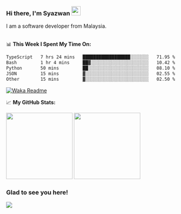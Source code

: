 ### Hi there, I'm Syazwan <img src="https://media.giphy.com/media/hvRJCLFzcasrR4ia7z/giphy.gif" width="25px">
I am a software developer from Malaysia.
<br/><br/>

📊 **This Week I Spent My Time On:**
<!--START_SECTION:waka-->

```txt
TypeScript   7 hrs 24 mins   ██████████████████░░░░░░░   71.95 %
Bash         1 hr 4 mins     ██▓░░░░░░░░░░░░░░░░░░░░░░   10.42 %
Python       50 mins         ██░░░░░░░░░░░░░░░░░░░░░░░   08.10 %
JSON         15 mins         ▓░░░░░░░░░░░░░░░░░░░░░░░░   02.55 %
Other        15 mins         ▓░░░░░░░░░░░░░░░░░░░░░░░░   02.50 %
```

<!--END_SECTION:waka-->
[![Waka Readme](https://github.com/syazwanz/syazwanz/actions/workflows/wakatime.yml/badge.svg)](https://github.com/syazwanz/syazwanz/actions/workflows/wakatime.yml)

📈 **My GitHub Stats:**

<p>
  <img height="180em" src="https://github-readme-stats.vercel.app/api?username=syazwanz&show_icons=true&hide_border=false&&count_private=true&include_all_commits=true" />
  <img height="180em" src="https://github-readme-stats.vercel.app/api/top-langs/?username=syazwanz&exclude_repo=KNN-Image-Classification&show_icons=true&hide_border=false&layout=compact&langs_count=8"/>
</p>

### Glad to see you here!
![](https://visitor-badge.glitch.me/badge?page_id=syazwanz.syazwanz)
